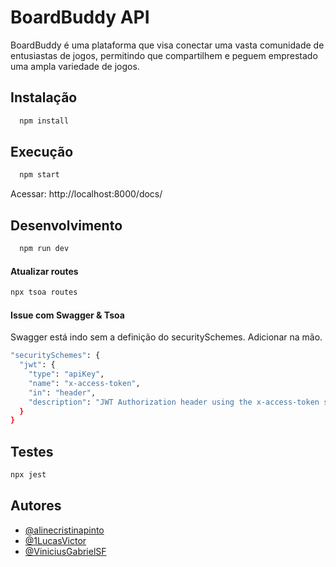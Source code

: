 
# BoardBuddy API

BoardBuddy é uma plataforma que visa conectar uma vasta comunidade de entusiastas de jogos, permitindo que compartilhem e peguem emprestado uma ampla variedade de jogos.

## Instalação

```bash
  npm install 
```

## Execução

```bash
  npm start 
```
Acessar: http://localhost:8000/docs/

## Desenvolvimento

```bash
  npm run dev 
```

#### Atualizar routes

```bash
npx tsoa routes
```
#### Issue com Swagger & Tsoa
Swagger está indo sem a definição do securitySchemes. Adicionar na mão.

```bash
"securitySchemes": {
  "jwt": {
    "type": "apiKey",
    "name": "x-access-token",
    "in": "header",
    "description": "JWT Authorization header using the x-access-token scheme"
  }
}
```

## Testes

```bash
npx jest
```

## Autores

- [@alinecristinapinto](https://github.com/alinecristinapinto)
- [@1LucasVictor](https://github.com/1LucasVictor)
- [@ViniciusGabrielSF](https://github.com/ViniciusGabrielSF)
